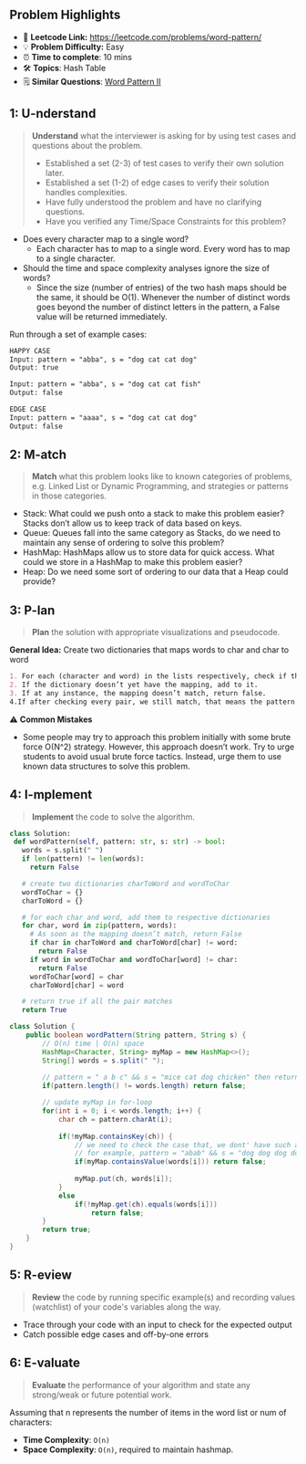 ## Problem Highlights

* 🔗 **Leetcode Link:** <https://leetcode.com/problems/word-pattern/>
* 💡 **Problem Difficulty:** Easy
* ⏰ **Time to complete**: 10 mins
* 🛠️ **Topics**: Hash Table
* 🗒️ **Similar Questions**: [Word Pattern II](https://leetcode.com/problems/word-pattern-ii/)
    
## 1: U-nderstand
 
> **Understand** what the interviewer is asking for by using test cases and questions about the problem.
> 
> - Established a set (2-3) of test cases to verify their own solution later.
> - Established a set (1-2) of edge cases to verify their solution handles complexities.
> - Have fully understood the problem and have no clarifying questions.
> - Have you verified any Time/Space Constraints for this problem?

- Does every character map to a single word?
  - Each character has to map to a single word. Every word has to map to a single character.
- Should the time and space complexity analyses ignore the size of words?
  - Since the size (number of entries) of the two hash maps should be the same, it should be O(1). Whenever the number of distinct words goes beyond the number of distinct letters in the pattern, a False value will be returned immediately.


Run through a set of example cases:

```markdown
HAPPY CASE
Input: pattern = "abba", s = "dog cat cat dog"
Output: true

Input: pattern = "abba", s = "dog cat cat fish"
Output: false

EDGE CASE
Input: pattern = "aaaa", s = "dog cat cat dog"
Output: false
```   
    
## 2: M-atch

> **Match** what this problem looks like to known categories of problems, e.g. Linked List or Dynamic Programming, and strategies or patterns in those categories.

- Stack: What could we push onto a stack to make this problem easier? Stacks don’t allow us to keep track of data based on keys.
- Queue: Queues fall into the same category as Stacks, do we need to maintain any sense of ordering to solve this problem?
- HashMap: HashMaps allow us to store data for quick access. What could we store in a HashMap to make this problem easier?
- Heap: Do we need some sort of ordering to our data that a Heap could provide?

## 3: P-lan

> **Plan** the solution with appropriate visualizations and pseudocode.

**General Idea:** Create two dictionaries that maps words to char and char to word

```markdown
1. For each (character and word) in the lists respectively, check if the mapping of char to word is in the dictionary (and similar for word to char). 
2. If the dictionary doesn’t yet have the mapping, add to it.
3. If at any instance, the mapping doesn’t match, return false. 
4.If after checking every pair, we still match, that means the pattern matches.
```

⚠️ **Common Mistakes**

* Some people may try to approach this problem initially with some brute force O(N^2) strategy. However, this approach doesn’t work. Try to urge students to avoid usual brute force tactics. Instead, urge them to use known data structures to solve this problem.

## 4: I-mplement

> **Implement** the code to solve the algorithm.

```python
class Solution:
 def wordPattern(self, pattern: str, s: str) -> bool:
   words = s.split(" ")
   if len(pattern) != len(words):
     return False

   # create two dictionaries charToWord and wordToChar
   wordToChar = {}
   charToWord = {}

   # for each char and word, add them to respective dictionaries
   for char, word in zip(pattern, words):
     # As soon as the mapping doesn’t match, return False
     if char in charToWord and charToWord[char] != word:
       return False
     if word in wordToChar and wordToChar[word] != char:
       return False
     wordToChar[word] = char
     charToWord[char] = word

   # return true if all the pair matches
   return True
```
```java
class Solution {
    public boolean wordPattern(String pattern, String s) {
        // O(n) time | O(n) space
        HashMap<Character, String> myMap = new HashMap<>();
        String[] words = s.split(" ");
        
        // pattern = " a b c" && s = "mice cat dog chicken" then return false directly
        if(pattern.length() != words.length) return false;

        // update myMap in for-loop
        for(int i = 0; i < words.length; i++) {
            char ch = pattern.charAt(i);
             
            if(!myMap.containsKey(ch)) {
                // we need to check the case that, we dont' have such a key in map but value already exists
                // for example, pattern = "abab" && s = "dog dog dog dog"
                if(myMap.containsValue(words[i])) return false;
                
                myMap.put(ch, words[i]);
            }
            else
                if(!myMap.get(ch).equals(words[i]))
                    return false;
        }
        return true;
    }
}
```
    
## 5: R-eview

> **Review** the code by running specific example(s) and recording values (watchlist) of your code's variables along the way.

- Trace through your code with an input to check for the expected output
- Catch possible edge cases and off-by-one errors

## 6: E-valuate

> **Evaluate** the performance of your algorithm and state any strong/weak or future potential work.

Assuming that n represents the number of items in the word list or num of characters: 

* **Time Complexity**: `O(n)`
* **Space Complexity**: `O(n)`, required to maintain hashmap.